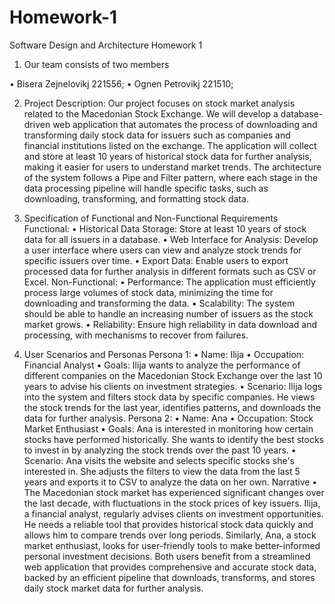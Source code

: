# Homework-1

Software Design and Architecture 
Homework 1

1.	Our team consists of two members 

•	Bisera Zejnelovikj 221556;
•	Ognen Petrovikj 221510;

2.	Project Description:
Our project focuses on stock market analysis related to the Macedonian Stock Exchange. We will develop a database-driven web application that automates the process of downloading and transforming daily stock data for issuers such as companies and financial institutions listed on the exchange. The application will collect and store at least 10 years of historical stock data for further analysis, making it easier for users to understand market trends. The architecture of the system follows a Pipe and Filter pattern, where each stage in the data processing pipeline will handle specific tasks, such as downloading, transforming, and formatting stock data.

3.	Specification of Functional and Non-Functional Requirements
Functional:
•	Historical Data Storage: Store at least 10 years of stock data for all issuers in a database.
•  Web Interface for Analysis: Develop a user interface where users can view and analyze stock trends for specific issuers over time.
•  Export Data: Enable users to export processed data for further analysis in different formats such as CSV or Excel.
	Non-Functional:
•  Performance: The application must efficiently process large volumes of stock data, minimizing the time for downloading and transforming the data.
•  Scalability: The system should be able to handle an increasing number of issuers as the stock market grows.
•  Reliability: Ensure high reliability in data download and processing, with mechanisms to recover from failures.

4.	User Scenarios and Personas
Persona 1:
•	Name: Ilija
•	Occupation: Financial Analyst
•	Goals: Ilija wants to analyze the performance of different companies on the Macedonian Stock Exchange over the last 10 years to advise his clients on investment strategies.
•	Scenario: Ilija logs into the system and filters stock data by specific companies. He views the stock trends for the last year, identifies patterns, and downloads the data for further analysis.
Persona 2:
•	Name: Ana
•	Occupation: Stock Market Enthusiast
•	Goals: Ana is interested in monitoring how certain stocks have performed historically. She wants to identify the best stocks to invest in by analyzing the stock trends over the past 10 years.
•	Scenario: Ana visits the website and selects specific stocks she's interested in. She adjusts the filters to view the data from the last 5 years and exports it to CSV to analyze the data on her own.
Narrative
•	The Macedonian stock market has experienced significant changes over the last decade, with fluctuations in the stock prices of key issuers. Ilija, a financial analyst, regularly advises clients on investment opportunities. He needs a reliable tool that provides historical stock data quickly and allows him to compare trends over long periods. Similarly, Ana, a stock market enthusiast, looks for user-friendly tools to make better-informed personal investment decisions. Both users benefit from a streamlined web application that provides comprehensive and accurate stock data, backed by an efficient pipeline that downloads, transforms, and stores daily stock market data for further analysis.
